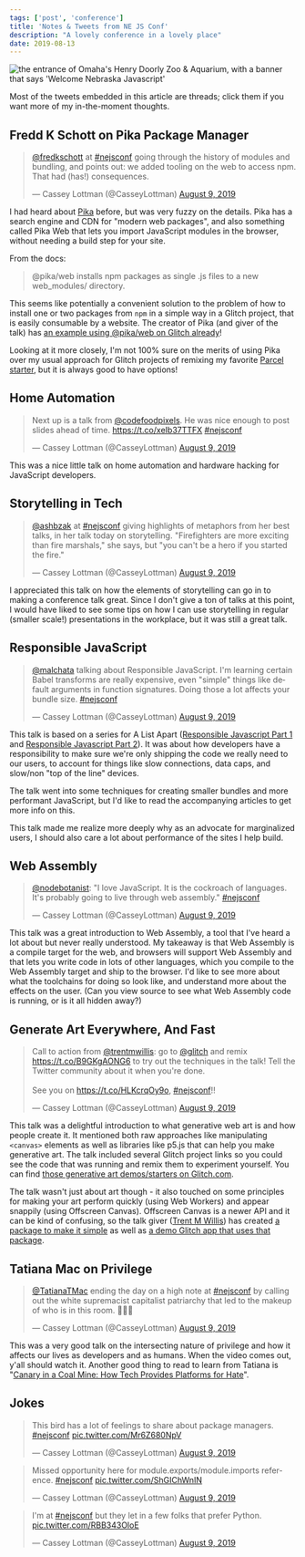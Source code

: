 ```yaml
---
tags: ['post', 'conference']
title: 'Notes & Tweets from NE JS Conf'
description: "A lovely conference in a lovely place" 
date: 2019-08-13
---
```


<img src="https://cdn.glitch.com/a7c5a8e6-9c91-4b32-95a3-cbda75a6eda5%2Fzoo.jpeg?v=1565718329409" alt="the entrance of Omaha's Henry Doorly Zoo & Aquarium, with a banner that says 'Welcome Nebraska Javascript'"/>

Most of the tweets embedded in this article are threads; click them if you want more of my in-the-moment thoughts.

## Fredd K Schott on Pika Package Manager

<blockquote class="twitter-tweet" data-lang="en"><p lang="en" dir="ltr"><a href="https://twitter.com/FredKSchott?ref_src=twsrc%5Etfw">@fredkschott</a> at <a href="https://twitter.com/hashtag/nejsconf?src=hash&amp;ref_src=twsrc%5Etfw">#nejsconf</a> going through the history of modules and bundling, and points out: we added tooling on the web to access npm. That had (has!) consequences.</p>&mdash; Cassey Lottman (@CasseyLottman) <a href="https://twitter.com/CasseyLottman/status/1159831637703553026?ref_src=twsrc%5Etfw">August 9, 2019</a></blockquote> <script async src="https://platform.twitter.com/widgets.js" charset="utf-8"></script>

I had heard about [Pika](https://www.pika.dev/) before, but was very fuzzy on the details. Pika has a search engine and CDN for "modern web packages", and also something called Pika Web that lets you import JavaScript modules in the browser, without needing a build step for your site. 

From the docs:
 
> @pika/web installs npm packages as single .js files to a new web_modules/ directory.

This seems like potentially a convenient solution to the problem of how to install one or two packages from `npm` in a simple way in a Glitch project, that is easily consumable by a website. The creator of Pika (and giver of the talk) has [an example using @pika/web on Glitch already](https://glitch.com/~pika-web-example-simple)! 

Looking at it more closely, I'm not 100% sure on the merits of using Pika over my usual approach for Glitch projects of remixing my favorite [Parcel starter](https://glitch.com/~parcel), but it is always good to have options! 

## Home Automation
<blockquote class="twitter-tweet"><p lang="en" dir="ltr">Next up is a talk from <a href="https://twitter.com/CodeFoodPixels?ref_src=twsrc%5Etfw">@codefoodpixels</a>. He was nice enough to post slides ahead of time. <a href="https://t.co/xeIb37TTFX">https://t.co/xeIb37TTFX</a> <a href="https://twitter.com/hashtag/nejsconf?src=hash&amp;ref_src=twsrc%5Etfw">#nejsconf</a></p>&mdash; Cassey Lottman (@CasseyLottman) <a href="https://twitter.com/CasseyLottman/status/1159834573339078656?ref_src=twsrc%5Etfw">August 9, 2019</a></blockquote> <script async src="https://platform.twitter.com/widgets.js" charset="utf-8"></script>

This was a nice little talk on home automation and hardware hacking for JavaScript developers. 

## Storytelling in Tech

<blockquote class="twitter-tweet"><p lang="en" dir="ltr"><a href="https://twitter.com/ashbzak?ref_src=twsrc%5Etfw">@ashbzak</a> at <a href="https://twitter.com/hashtag/nejsconf?src=hash&amp;ref_src=twsrc%5Etfw">#nejsconf</a> giving highlights of metaphors from her best talks, in her talk today on storytelling. &quot;Firefighters are more exciting than fire marshals,&quot; she says, but &quot;you can&#39;t be a hero if you started the fire.&quot;</p>&mdash; Cassey Lottman (@CasseyLottman) <a href="https://twitter.com/CasseyLottman/status/1159860869997744129?ref_src=twsrc%5Etfw">August 9, 2019</a></blockquote> <script async src="https://platform.twitter.com/widgets.js" charset="utf-8"></script>

I appreciated this talk on how the elements of storytelling can go in to making a conference talk great. Since I don't give a ton of talks at this point, I would have liked to see some tips on how I can use storytelling in regular (smaller scale!) presentations in the workplace, but it was still a great talk.

## Responsible JavaScript
<blockquote class="twitter-tweet"><p lang="en" dir="ltr"><a href="https://twitter.com/malchata?ref_src=twsrc%5Etfw">@malchata</a> talking about Responsible JavaScript. I&#39;m learning certain Babel transforms are really expensive, even &quot;simple&quot; things like default arguments in function signatures. Doing those a lot affects your bundle size. <a href="https://twitter.com/hashtag/nejsconf?src=hash&amp;ref_src=twsrc%5Etfw">#nejsconf</a></p>&mdash; Cassey Lottman (@CasseyLottman) <a href="https://twitter.com/CasseyLottman/status/1159875112289669123?ref_src=twsrc%5Etfw">August 9, 2019</a></blockquote> <script async src="https://platform.twitter.com/widgets.js" charset="utf-8"></script>

This talk is based on a series for A List Apart ([Responsible Javascript Part 1](https://alistapart.com/article/responsible-javascript-part-1/) and [Responsible Javascript Part 2](https://alistapart.com/article/responsible-javascript-part-2/)). It was about how developers have a responsibility to make sure we're only shipping the code we really need to our users, to account for things like slow connections, data caps, and slow/non "top of the line" devices. 

The talk went into some techniques for creating smaller bundles and more performant JavaScript, but I'd like to read the accompanying articles to get more info on this. 

This talk made me realize more deeply why as an advocate for marginalized users, I should also care a lot about performance of the sites I help build.

## Web Assembly
<blockquote class="twitter-tweet"><p lang="en" dir="ltr"><a href="https://twitter.com/nodebotanist?ref_src=twsrc%5Etfw">@nodebotanist</a>: &quot;I love JavaScript. It is the cockroach of languages. It&#39;s probably going to live through web assembly.&quot; <a href="https://twitter.com/hashtag/nejsconf?src=hash&amp;ref_src=twsrc%5Etfw">#nejsconf</a></p>&mdash; Cassey Lottman (@CasseyLottman) <a href="https://twitter.com/CasseyLottman/status/1159923716190547968?ref_src=twsrc%5Etfw">August 9, 2019</a></blockquote> <script async src="https://platform.twitter.com/widgets.js" charset="utf-8"></script>

This talk was a great introduction to Web Assembly, a tool that I've heard a lot about but never really understood. My takeaway is that Web Assembly is a compile target for the web, and browsers will support Web Assembly and that lets you write code in lots of other languages, which you compile to the Web Assembly target and ship to the browser. I'd like to see more about what the toolchains for doing so look like, and understand more about the effects on the user. (Can you view source to see what Web Assembly code is running, or is it all hidden away?)

## Generate Art Everywhere, And Fast

<blockquote class="twitter-tweet"><p lang="en" dir="ltr">Call to action from <a href="https://twitter.com/trentmwillis?ref_src=twsrc%5Etfw">@trentmwillis</a>: go to <a href="https://twitter.com/glitch?ref_src=twsrc%5Etfw">@glitch</a> and remix <a href="https://t.co/B9GKgAONG6">https://t.co/B9GKgAONG6</a> to try out the techniques in the talk! Tell the Twitter community about it when you&#39;re done. <br><br>See you on <a href="https://t.co/HLKcrqOy9o">https://t.co/HLKcrqOy9o</a>, <a href="https://twitter.com/hashtag/nejsconf?src=hash&amp;ref_src=twsrc%5Etfw">#nejsconf</a>!!</p>&mdash; Cassey Lottman (@CasseyLottman) <a href="https://twitter.com/CasseyLottman/status/1159935408131760128?ref_src=twsrc%5Etfw">August 9, 2019</a></blockquote> <script async src="https://platform.twitter.com/widgets.js" charset="utf-8"></script>

This talk was a delightful introduction to what generative web art is and how people create it. It mentioned both raw approaches like manipulating `<canvas>` elements as well as libraries like p5.js that can help you make generative art. The talk included several Glitch project links so you could see the code that was running and remix them to experiment yourself. You can find [those generative art demos/starters on Glitch.com](https://glitch.com/@trentmwillis/nejs-generative-art-demos). 

The talk wasn't just about art though - it also touched on some principles for making your art perform quickly (using Web Workers) and appear snappily (using Offscreen Canvas). Offscreen Canvas is a newer API and it can be kind of confusing, so the talk giver ([Trent M Willis](https://glitch.com/@trentmwillis)) has created [a package to make it simple](https://www.npmjs.com/package/ez-offscreen-canvas) as well as [a demo Glitch app that uses that package](https://glitch.com/~offscreen-canvas-kit). 

## Tatiana Mac on Privilege

<blockquote class="twitter-tweet"><p lang="en" dir="ltr"><a href="https://twitter.com/TatianaTMac?ref_src=twsrc%5Etfw">@TatianaTMac</a> ending the day on a high note at <a href="https://twitter.com/hashtag/nejsconf?src=hash&amp;ref_src=twsrc%5Etfw">#nejsconf</a> by calling out the white supremacist capitalist patriarchy that led to the makeup of who is in this room. 👏👏👏</p>&mdash; Cassey Lottman (@CasseyLottman) <a href="https://twitter.com/CasseyLottman/status/1159954112043200518?ref_src=twsrc%5Etfw">August 9, 2019</a></blockquote> <script async src="https://platform.twitter.com/widgets.js" charset="utf-8"></script>

This was a very good talk on the intersecting nature of privilege and how it affects our lives as developers and as humans. When the video comes out, y'all should watch it. 
Another good thing to read to learn from Tatiana is "[Canary in a Coal Mine: How Tech Provides Platforms for Hate](https://alistapart.com/article/canary-in-a-coal-mine-how-tech-provides-platforms-for-hate/)".

## Jokes

<blockquote class="twitter-tweet"><p lang="en" dir="ltr">This bird has a lot of feelings to share about package managers. <a href="https://twitter.com/hashtag/nejsconf?src=hash&amp;ref_src=twsrc%5Etfw">#nejsconf</a> <a href="https://t.co/Mr6Z680NpV">pic.twitter.com/Mr6Z680NpV</a></p>&mdash; Cassey Lottman (@CasseyLottman) <a href="https://twitter.com/CasseyLottman/status/1159852319439314945?ref_src=twsrc%5Etfw">August 9, 2019</a></blockquote> <script async src="https://platform.twitter.com/widgets.js" charset="utf-8"></script>

<blockquote class="twitter-tweet"><p lang="en" dir="ltr">Missed opportunity here for module.exports/module.imports reference. <a href="https://twitter.com/hashtag/nejsconf?src=hash&amp;ref_src=twsrc%5Etfw">#nejsconf</a> <a href="https://t.co/ShGIChWnIN">pic.twitter.com/ShGIChWnIN</a></p>&mdash; Cassey Lottman (@CasseyLottman) <a href="https://twitter.com/CasseyLottman/status/1159883222811062272?ref_src=twsrc%5Etfw">August 9, 2019</a></blockquote> <script async src="https://platform.twitter.com/widgets.js" charset="utf-8"></script>

<blockquote class="twitter-tweet"><p lang="en" dir="ltr">I&#39;m at <a href="https://twitter.com/hashtag/nejsconf?src=hash&amp;ref_src=twsrc%5Etfw">#nejsconf</a> but they let in a few folks that prefer Python. <a href="https://t.co/RBB343OloE">pic.twitter.com/RBB343OloE</a></p>&mdash; Cassey Lottman (@CasseyLottman) <a href="https://twitter.com/CasseyLottman/status/1159919070000627712?ref_src=twsrc%5Etfw">August 9, 2019</a></blockquote> <script async src="https://platform.twitter.com/widgets.js" charset="utf-8"></script>
